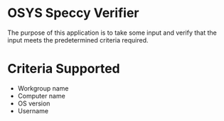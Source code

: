 # OSYS Speccy Verifier
The purpose of this application is to take some input and verify that the input
meets the predetermined criteria required.

# Criteria Supported
 - Workgroup name
 - Computer name
 - OS version
 - Username

